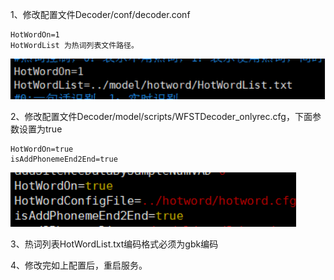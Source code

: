 1、修改配置文件Decoder/conf/decoder.conf

```
HotWordOn=1
HotWordList 为热词列表文件路径。
```

![image-20221101134645798](./images/image-20221101134645798.png)

2、修改配置文件Decoder/model/scripts/WFSTDecoder_onlyrec.cfg，下面参数设置为true

```
HotWordOn=true
isAddPhonemeEnd2End=true
```

![image-20221101134719441](./images/image-20221101134719441.png)

3、热词列表HotWordList.txt编码格式必须为gbk编码

4、修改完如上配置后，重启服务。
